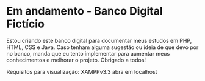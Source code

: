 # Em andamento - Banco Digital Fictício

Estou criando este banco digital para documentar meus estudos em PHP, HTML, CSS e Java. Caso tenham alguma sugestão ou ideia de que devo por no banco, manda que eu tento implementar para aumentar meus conhecimentos e melhorar o projeto. Obrigado a todos! 

Requisitos para visualização: XAMPPv3.3 abra em localhost
